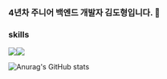 ### 4년차 주니어 백엔드 개발자 김도형입니다. 👋

### skills 
<img src="https://img.shields.io/badge/python-3776AB?style=flat-square&logo=Python&logoColor=white"/><img src="https://img.shields.io/badge/django-092E20?style=flat-square&logo=Django"/>


![Anurag's GitHub stats](https://github-readme-stats.vercel.app/api?username=kimdh6792&show_icons=true&theme=radical)
